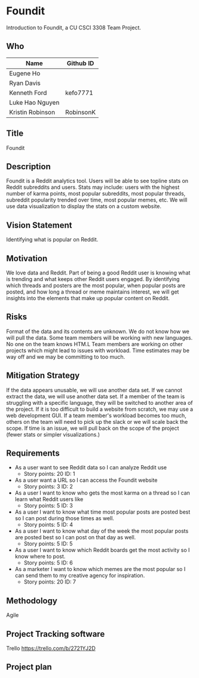 # Foundit
Introduction to Foundit, a CU CSCI 3308 Team Project.

## Who
Name | Github ID
--- | ---
Eugene Ho | 	 	
Ryan Davis |	 
Kenneth Ford |	 kefo7771
Luke Hao Nguyen | 
Kristin Robinson | RobinsonK

## Title
Foundit

## Description
Foundit is a Reddit analytics tool. Users will be able to see topline stats on Reddit subreddits and users. Stats
may include: users with the highest number of karma points, most popular subreddits, most popular threads, subreddit popularity trended over time, most popular memes, etc. We will use data visualization to display the stats on a custom website.

## Vision Statement
Identifying what is popular on Reddit. 

## Motivation
We love data and Reddit. Part of being a good Reddit user is knowing what is trending and what keeps other Reddit users engaged. By identifying which threads and posters are the most popular, when popular posts are posted, and how long a thread or meme maintains interest, we will get insights into the elements that make up popular content on Reddit.

## Risks
Format of the data and its contents are unknown.
We do not know how we will pull the data.
Some team members will be working with new languages.
No one on the team knows HTM.L
Team members are working on other projects which might lead to issues with workload.
Time estimates may be way off and we may be committing to too much.

## Mitigation Strategy
If the data appears unusable, we will use another data set.
If we cannot extract the data, we will use another data set.
If a member of the team is struggling with a specific language, they will be switched to another area of the project.
If it is too difficult to build a website from scratch, we may use a web development GUI.
If a team member's workload becomes too much, others on the team will need to pick up the slack or we will scale back the scope.
If time is an issue, we will pull back on the scope of the project (fewer stats or simpler visualizations.)

## Requirements
* As a user want to see Reddit data so I can analyze Reddit use
  * Story points: 20 ID: 1
* As a user want a URL so I can access the Foundit website
  * Story points: 3 ID: 2
* As a user I want to know who gets the most karma on a thread so I can learn what Reddit users like
  * Story points: 5 ID: 3
* As a user I want to know what time most popular posts are posted best so I can post during those times as well.
  * Story points: 5 ID: 4
* As a user I want to know what day of the week the most popular posts are posted best so I can post on that day as well.
  * Story points: 5 ID: 5
* As a user I want to know which Reddit boards get the most activity so I know where to post.
  * Story points: 5 ID: 6
* As a marketer I want to know which memes are the most popular so I can send them to my creative agency for inspiration.
  * Story points: 20 ID: 7
  
## Methodology
Agile

## Project Tracking software
Trello
https://trello.com/b/2721YJ2D

## Project plan
